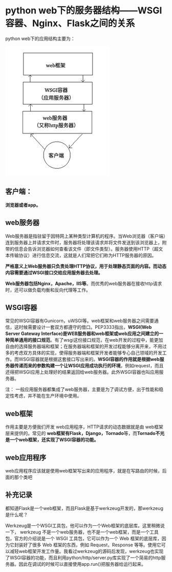 # python web下的服务器结构——WSGI容器、Nginx、Flask之间的关系

python web下的应用结构主要为：

![img](./images/20170509195157396.png)

## 客户端：

**浏览器或者app。**

## web服务器

Web服务器是指驻留于因特网上某种类型计算机的程序。当Web浏览器（客户端）连到服务器上并请求文件时，服务器将处理该请求并将文件发送到该浏览器上，附带的信息会告诉浏览器如何查看该文件（即文件类型）。服务器使用HTTP（超文本传输协议）进行信息交流，这就是人们常把它们称为HTTP服务器的原因。

**严格意义上Web服务器只负责处理HTTP协议，用于处理静态页面的内容。而动态内容需要通过WSGI接口交给应用服务器去处理。**

**Web服务器包括Nginx，Apache，IIS等**。而优秀的web服务器在接收http请求时，还可以做负载均衡和反向代理等工作。

## WSGI容器

常见的WSGI容器有Gunicorn，uWSGI等。web框架和web服务器之间需要通信，这时候需要设计一套双方都遵守的借口。PEP3333指出，**WSGI(Web Server Gateway Interface)是WEB服务器和web框架或web应用之间建立的一种简单通用的接口规范**。有了wsgi这份接口规范，在web开发的过程中，能更加自由的选择服务器端和框架；在服务器端和框架的开发过程能够分离开来，不用过多的考虑双方具体的实现，使得服务器端和框架开发者能够专心自己领域的开发工作。而WSGI容器就是根据这套接口写出来的。**WSGI容器的作用就是根据web服务器传递而来的参数构建一个让WSGI应用成功执行的环境**，例如request，而且还得把WSGI应用上处理好的结果返回给web服务器。此外WSGI容器也叫应用服务器。

注： 一般应用服务器都集成了web服务器，主要是为了调试方便，出于性能和稳定性考虑，并不能在生产环境中使用。 

## web框架

作用主要是方便我们开发 web应用程序，HTTP请求的动态数据就是由 web框架层来提供的。常见的 **web框架有Flask，Django，Tornado**等，而**Tornado不光是一个web框架，还实现了WSGI容器的功能。**

## web应用程序

web应用程序应该就是使用web框架写出来的应用程序，就是在写路由的时候，后面的那个类吧

## 补充记录

都知道Flask是一个web框架，而且Flask是基于werkzeug开发的，那werkzeug是什么呢？

Werkzeug是一个WSGI工具包，他可以作为一个Web框架的底层库。这里稍微说一下， werkzeug 不是一个web服务器，也不是一个web框架，而是一个工具包，官方的介绍说是一个 WSGI 工具包，它可以作为一个 Web 框架的底层库，因为它封装好了很多 Web 框架的东西，例如 Request，Response 等等。使用它可以减轻web框架开发工作量。我看过werkzeug的源码后发现，werkzeug也实现了WSGI容器的功能，而且利用python/http/server.py库实现了一个简易的http服务器。因此在调试的时候可以直接使用app.run()把服务器给运行起来。
